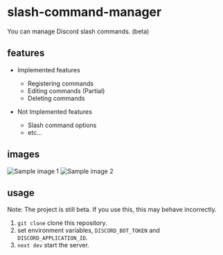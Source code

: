 # slash-command-manager

You can manage Discord slash commands. (beta)

## features

- Implemented features

  - Registering commands
  - Editing commands (Partial)
  - Deleting commands

- Not Implemented features
  - Slash command options
  - etc...

## images

![Sample image 1](https://media.discordapp.net/attachments/953514536781115394/957126647704850472/unknown.png?width=1208&height=629)
![Sample image 2](https://media.discordapp.net/attachments/953514536781115394/957126852940529675/unknown.png?width=1208&height=629)

## usage

Note: The project is still beta. If you use this, this may behave incorrectly.

1. `git clone` clone this repository.
2. set environment variables, `DISCORD_BOT_TOKEN` and `DISCORD_APPLICATION_ID`.
3. `next dev` start the server.
